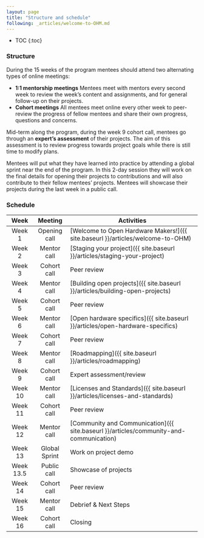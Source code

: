 ```yaml
---
layout: page
title: "Structure and schedule"
following: _articles/welcome-to-OHM.md
---
```

* TOC
{:toc}

### Structure

During the 15 weeks of the program mentees should attend two alternating types of online meetings:

- **1:1 mentorship meetings** Mentees meet with mentors every second week to review the week’s content and assignments, and for general follow-up on their projects.
- **Cohort meetings** All mentees meet online every other week to peer-review the progress of fellow mentees and share their own progress, questions and concerns.

Mid-term along the program, during the week 9 cohort call, mentees go through an **expert’s assessment** of their projects. The aim of this assessment is to review progress towards project goals while there is still time to modify plans.

Mentees will put what they have learned into practice by attending a global sprint near the end of the program. In this 2-day session they will work on the final details for opening their projects to contributions and will also contribute to their fellow mentees’ projects. Mentees will showcase their projects during the last week in a public call.

### Schedule

|    Week   |    Meeting    | Activities                       |
|:---------:|:-------------:|----------------------------------|
|   Week 1  |  Opening call | [Welcome to Open Hardware Makers!]({{ site.baseurl }}/articles/welcome-to-OHM) |
|   Week 2  |  Mentor call  | [Staging your project]({{ site.baseurl }}/articles/staging-your-project)             |
|   Week 3  |  Cohort call  | Peer review                      |
|   Week 4  |  Mentor call  | [Building open projects]({{ site.baseurl }}/articles/building-open-projects)           |
|   Week 5  |  Cohort call  | Peer review                      |
|   Week 6  |  Mentor call  | [Open hardware specifics]({{ site.baseurl }}/articles/open-hardware-specifics)          |
|   Week 7  |  Cohort call  | Peer review                      |
|   Week 8  |  Mentor call  | [Roadmapping]({{ site.baseurl }}/articles/roadmapping)         |
|   Week 9  |  Cohort call  | Expert assessment/review         |
|  Week 10  |  Mentor call  | [Licenses and Standards]({{ site.baseurl }}/articles/licenses-and-standards)          |
|  Week 11  |  Cohort call  | Peer review                      |
|  Week 12  |  Mentor call  | [Community and Communication]({{ site.baseurl }}/articles/community-and-communication)       |
|  Week 13  | Global Sprint | Work on project demo             |
| Week 13.5 |  Public call  | Showcase of projects             |
|  Week 14  |  Cohort call  | Peer review                      |
|  Week 15  |  Mentor call  | Debrief & Next Steps             |
|  Week 16  |  Cohort call  | Closing                          |
